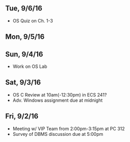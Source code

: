 ## Tue, 9/6/16
+ OS Quiz on Ch. 1-3

## Mon, 9/5/16

## Sun, 9/4/16
+ Work on OS Lab

## Sat, 9/3/16
+ OS C Review at 10am(-12:30pm) in ECS 241?
+ Adv. Windows assignment due at midnight

## Fri, 9/2/16
+ Meeting w/ VIP Team from 2:00pm-3:15pm at PC 312
+ Survey of DBMS discussion due at 5:00pm
